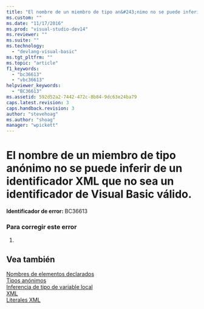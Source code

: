 ```yaml
---
title: "El nombre de un miembro de tipo an&#243;nimo no se puede inferir de un identificador XML que no sea un identificador de Visual Basic v&#225;lido. | Microsoft Docs"
ms.custom: ""
ms.date: "11/17/2016"
ms.prod: "visual-studio-dev14"
ms.reviewer: ""
ms.suite: ""
ms.technology: 
  - "devlang-visual-basic"
ms.tgt_pltfrm: ""
ms.topic: "article"
f1_keywords: 
  - "bc36613"
  - "vbc36613"
helpviewer_keywords: 
  - "BC36613"
ms.assetid: 592d52a2-7442-472c-8b84-9dc63e24ba79
caps.latest.revision: 3
caps.handback.revision: 3
author: "stevehoag"
ms.author: "shoag"
manager: "wpickett"
---
```

# El nombre de un miembro de tipo an&#243;nimo no se puede inferir de un identificador XML que no sea un identificador de Visual Basic v&#225;lido.
**Identificador de error:** BC36613  
  
### Para corregir este error  
  
1.  
  
## Vea también  
 [Nombres de elementos declarados](../Topic/Declared%20Element%20Names%20\(Visual%20Basic\).md)   
 [Tipos anónimos](../Topic/Anonymous%20Types%20\(Visual%20Basic\).md)   
 [Inferencia de tipo de variable local](../Topic/Local%20Type%20Inference%20\(Visual%20Basic\).md)   
 [XML](../Topic/XML%20in%20Visual%20Basic.md)   
 [Literales XML](../Topic/XML%20Literals%20\(Visual%20Basic\).md)